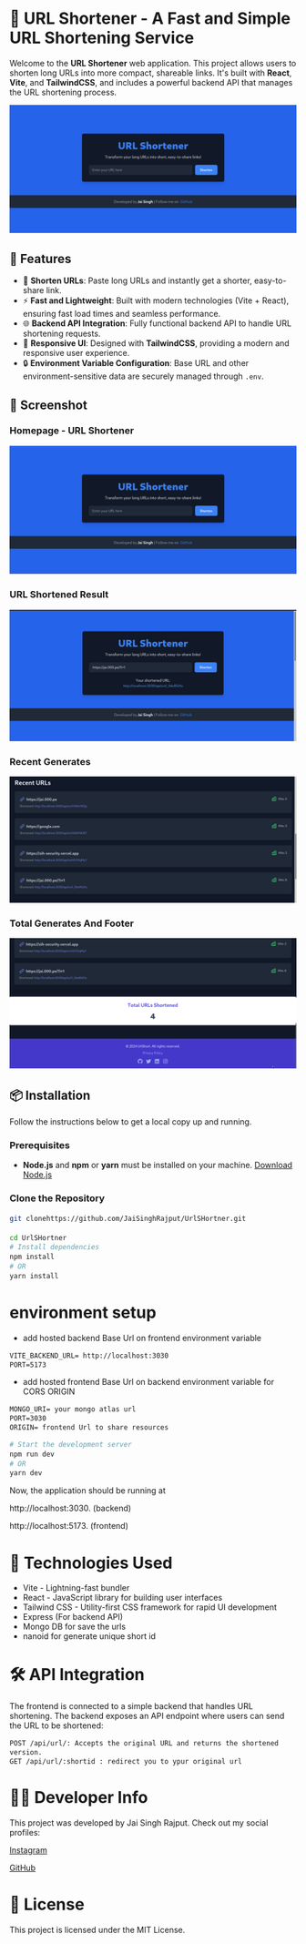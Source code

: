 # 🔗 URL Shortener - A Fast and Simple URL Shortening Service

Welcome to the **URL Shortener** web application. This project allows users to shorten long URLs into more compact, shareable links. It's built with **React**, **Vite**, and **TailwindCSS**, and includes a powerful backend API that manages the URL shortening process.



![App Preview](./preview/home.png)

## 🚀 Features

- 📏 **Shorten URLs**: Paste long URLs and instantly get a shorter, easy-to-share link.
- ⚡ **Fast and Lightweight**: Built with modern technologies (Vite + React), ensuring fast load times and seamless performance.
- 🌐 **Backend API Integration**: Fully functional backend API to handle URL shortening requests.
- 🎨 **Responsive UI**: Designed with **TailwindCSS**, providing a modern and responsive user experience.
- 🔒 **Environment Variable Configuration**: Base URL and other environment-sensitive data are securely managed through `.env`.

## 🎨 Screenshot

### Homepage - URL Shortener
![App Preview](./preview/home.png)

### URL Shortened Result
![App Preview](./preview/input-and-gen.png)

### Recent Generates 
![App Preview](./preview/recenturls.png)

### Total Generates And Footer
![App Preview](./preview/totalurls-and-contact%20.png)

## 📦 Installation

Follow the instructions below to get a local copy up and running.

### Prerequisites

- **Node.js** and **npm** or **yarn** must be installed on your machine. [Download Node.js](https://nodejs.org/)

### Clone the Repository

```bash
git clonehttps://github.com/JaiSinghRajput/UrlSHortner.git

cd UrlSHortner
# Install dependencies
npm install
# OR
yarn install
```
# environment setup
* add hosted backend Base Url on frontend environment variable 
```.env
VITE_BACKEND_URL= http://localhost:3030
PORT=5173
```

* add hosted frontend Base Url on backend environment variable for CORS ORIGIN
```.env
MONGO_URI= your mongo atlas url
PORT=3030
ORIGIN= frontend Url to share resources 
```
```bash
# Start the development server
npm run dev
# OR
yarn dev
```
Now, the application should be running at

 http://localhost:3030. (backend)
 
 http://localhost:5173. (frontend)


# 🔧 Technologies Used 

- Vite - Lightning-fast bundler
- React - JavaScript library for building user interfaces
- Tailwind CSS - Utility-first CSS   framework for rapid UI development
- Express (For backend API)
- Mongo DB for save the urls
- nanoid for generate unique short id 

# 🛠️ API Integration

The frontend is connected to a simple backend that handles URL shortening. The backend exposes an API endpoint where users can send the URL to be shortened:

    POST /api/url/: Accepts the original URL and returns the shortened version.
    GET /api/url/:shortid : redirect you to ypur original url


# 👨‍💻 Developer Info

This project was developed by Jai Singh Rajput. Check out my social profiles:

[Instagram](https://instagram.com/jaisingh._.rajput)
    
[GitHub](https://github.com/jaisinghrajput)

# 📄 License

This project is licensed under the MIT License.

